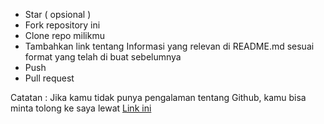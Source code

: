 - Star ( opsional )
- Fork repository ini
- Clone repo milikmu
- Tambahkan link tentang Informasi yang relevan di README.md sesuai format yang telah di buat sebelumnya
- Push
- Pull request

Catatan : Jika kamu tidak punya pengalaman tentang Github, kamu bisa minta tolong ke saya lewat [Link ini](https://t.me/riyhs)
